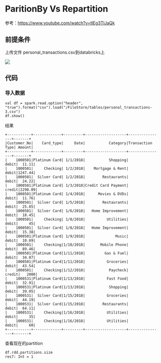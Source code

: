 # ParitionBy Vs Repartition

参考：https://www.youtube.com/watch?v=tIEg3TlJaQk

## 前提条件
上传文件 personal_transactions.csv到databricks上

![](Images/19.png)

## 代码

### 导入数据

	val df = spark.read.option("header", "true").format("csv").load("/FileStore/tables/personal_transactions-3.csv")
	df.show()

结果

	+-----------+-------------+---------+-------------------+----------------+-------+
	|Customer_No|    Card_type|     Date|           Category|Transaction Type| Amount|
	+-----------+-------------+---------+-------------------+----------------+-------+
	|    1000501|Platinum Card| 1/1/2018|           Shopping|           debit|  11.11|
	|    1000501|     Checking| 1/2/2018|    Mortgage & Rent|           debit|1247.44|
	|    1000501|  Silver Card| 1/2/2018|        Restaurants|           debit|  24.22|
	|    1000501|Platinum Card| 1/3/2018|Credit Card Payment|          credit|2298.09|
	|    1000501|Platinum Card| 1/4/2018|      Movies & DVDs|           debit|  11.76|
	|    1000501|  Silver Card| 1/5/2018|        Restaurants|           debit|  25.85|
	|    1000501|  Silver Card| 1/6/2018|   Home Improvement|           debit|  18.45|
	|    1000501|     Checking| 1/8/2018|          Utilities|           debit|     45|
	|    1000501|  Silver Card| 1/8/2018|   Home Improvement|           debit|  15.38|
	|    1000501|Platinum Card| 1/9/2018|              Music|           debit|  10.69|
	|    1000501|     Checking|1/10/2018|       Mobile Phone|           debit|  89.46|
	|    1000501|Platinum Card|1/11/2018|         Gas & Fuel|           debit|  34.87|
	|    1000501|Platinum Card|1/11/2018|          Groceries|           debit|  43.54|
	|    1000501|     Checking|1/12/2018|           Paycheck|          credit|   2000|
	|    1000531|Platinum Card|1/13/2018|          Fast Food|           debit|  32.91|
	|    1000531|Platinum Card|1/13/2018|           Shopping|           debit|  39.05|
	|    1000531|  Silver Card|1/15/2018|          Groceries|           debit|  44.19|
	|    1000531|  Silver Card|1/15/2018|        Restaurants|           debit|  64.11|
	|    1000531|     Checking|1/16/2018|          Utilities|           debit|     35|
	|    1000531|     Checking|1/16/2018|          Utilities|           debit|     60|
	+-----------+-------------+---------+-------------------+----------------+-------+

查看现在的partition

	df.rdd.partitions.size
	res7: Int = 1
	
	
	